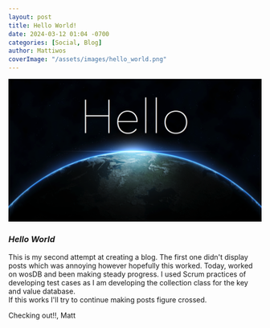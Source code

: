 ```yaml
---
layout: post
title: Hello World!
date: 2024-03-12 01:04 -0700
categories: [Social, Blog]
author: Mattiwos
coverImage: "/assets/images/hello_world.png"
---
```


![](/assets/images/hello_world.png)

### ***Hello World***
This is my second attempt at creating a blog. The first one didn't display posts which was annoying however hopefully this worked. 
Today, worked on wosDB and been making steady progress. I used Scrum practices of developing test cases as I am developing the collection class for the key and value database.  
If this works I'll try to continue making posts figure crossed. 

Checking out!!, 
Matt
